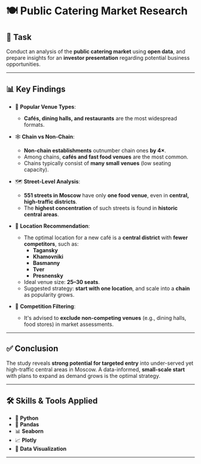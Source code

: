 # 🍽 Public Catering Market Research

## 📝 Task

Conduct an analysis of the **public catering market** using **open data**, and prepare insights for an **investor presentation** regarding potential business opportunities.

---

## 📊 Key Findings

- 🏪 **Popular Venue Types**: 
  - **Cafés, dining halls, and restaurants** are the most widespread formats.
  
- 🕸 **Chain vs Non-Chain**:
  - **Non-chain establishments** outnumber chain ones **by 4×**.
  - Among chains, **cafés and fast food venues** are the most common.
  - Chains typically consist of **many small venues** (low seating capacity).

- 🗺 **Street-Level Analysis**:
  - **551 streets in Moscow** have only **one food venue**, even in **central, high-traffic districts**.
  - The **highest concentration** of such streets is found in **historic central areas**.

- 📍 **Location Recommendation**:
  - The optimal location for a new café is a **central district** with **fewer competitors**, such as:
    - **Tagansky**
    - **Khamovniki**
    - **Basmanny**
    - **Tver**
    - **Presnensky**
  - Ideal venue size: **25–30 seats**.
  - Suggested strategy: **start with one location**, and scale into a **chain** as popularity grows.

- 🚫 **Competition Filtering**:
  - It's advised to **exclude non-competing venues** (e.g., dining halls, food stores) in market assessments.

---

## ✅ Conclusion

The study reveals **strong potential for targeted entry** into under-served yet high-traffic central areas in Moscow. A data-informed, **small-scale start** with plans to expand as demand grows is the optimal strategy.

---

## 🛠 Skills & Tools Applied

- 🐍 **Python**
- 🐼 **Pandas**
- 📊 **Seaborn**
- 📈 **Plotly**
- 🎨 **Data Visualization**

---


